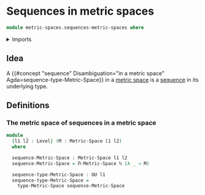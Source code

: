 # Sequences in metric spaces

```agda
module metric-spaces.sequences-metric-spaces where
```

<details><summary>Imports</summary>

```agda
open import elementary-number-theory.natural-numbers

open import foundation.universe-levels

open import metric-spaces.dependent-products-metric-spaces
open import metric-spaces.metric-spaces
```

</details>

## Idea

A
{{#concept "sequence" Disambiguation="in a metric space" Agda=sequence-type-Metric-Space}}
in a [metric space](metric-spaces.metric-spaces.md) is a
[sequence](foundation.sequences.md) in its underlying type.

## Definitions

### The metric space of sequences in a metric space

```agda
module _
  {l1 l2 : Level} (M : Metric-Space l1 l2)
  where

  sequence-Metric-Space : Metric-Space l1 l2
  sequence-Metric-Space = Π-Metric-Space ℕ (λ _ → M)

  sequence-type-Metric-Space : UU l1
  sequence-type-Metric-Space =
    type-Metric-Space sequence-Metric-Space
```
